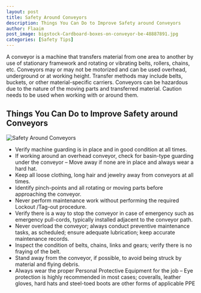 ```yaml
---
layout: post
title: Safety Around Conveyors
description: Things You Can Do to Improve Safety around Conveyors
author: Flaaim
post_image: bigstock-Cardboard-boxes-on-conveyor-be-48887891.jpg
categories: [Safety Tips]
---
```


A conveyor is a machine that transfers material from one area to another by use of stationary framework and rotating or vibrating belts, rollers, chains, etc. Conveyors may or may not be motorized and can be used overhead, underground or at working height. Transfer methods may include belts, buckets, or other material-specific carriers. Conveyors can be hazardous due to the nature of the moving parts and transferred material. Caution needs to be used when working with or around them.

## Things You Can Do to Improve Safety around Conveyors
![Safety Around Conveyors](https://safetyworkblog.com/assets/bigstock-Cardboard-boxes-on-conveyor-be-48887891.jpg)

- Verify machine guarding is in place and in good condition at all times.
- If working around an overhead conveyor, check for basin-type guarding under the conveyor – Move away if none are in place and always wear a hard hat.
- Keep all loose clothing, long hair and jewelry away from conveyors at all times.
- Identify pinch-points and all rotating or moving parts before approaching the conveyor.
- Never perform maintenance work without performing the required Lockout /Tag-out procedure.
- Verify there is a way to stop the conveyor in case of emergency such as emergency pull-cords, typically installed adjacent to the conveyor path.
- Never overload the conveyor; always conduct preventive maintenance tasks, as scheduled; ensure adequate lubrication; keep accurate maintenance records.
- Inspect the condition of belts, chains, links and gears; verify there is no fraying of the belt.
- Stand away from the conveyor, if possible, to avoid being struck by material and flying debris.
- Always wear the proper Personal Protective Equipment for the job – Eye protection is highly recommended in most cases; coveralls, leather gloves, hard hats and steel-toed boots are other forms of applicable PPE
